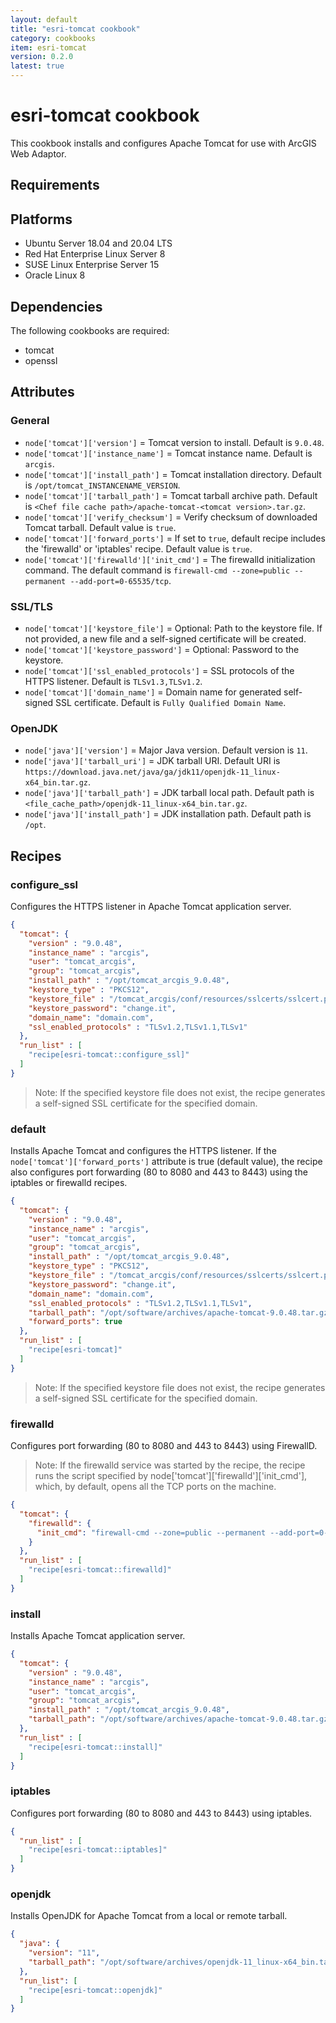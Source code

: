 ```yaml
---
layout: default
title: "esri-tomcat cookbook"
category: cookbooks
item: esri-tomcat
version: 0.2.0
latest: true
---
```


# esri-tomcat cookbook

This cookbook installs and configures Apache Tomcat for use with ArcGIS Web Adaptor.

Requirements
------------

## Platforms

* Ubuntu Server 18.04 and 20.04 LTS
* Red Hat Enterprise Linux Server 8
* SUSE Linux Enterprise Server 15
* Oracle Linux 8

## Dependencies

The following cookbooks are required:
* tomcat
* openssl

## Attributes

### General

* `node['tomcat']['version']` = Tomcat version to install. Default is `9.0.48`.
* `node['tomcat']['instance_name']` = Tomcat instance name. Default is `arcgis`.
* `node['tomcat']['install_path']` = Tomcat installation directory. Default is `/opt/tomcat_INSTANCENAME_VERSION`.
* `node['tomcat']['tarball_path']` = Tomcat tarball archive path. Default is `<Chef file cache path>/apache-tomcat-<tomcat version>.tar.gz`.
* `node['tomcat']['verify_checksum']` = Verify checksum of downloaded Tomcat tarball. Default value is `true`.
* `node['tomcat']['forward_ports']` = If set to `true`, default recipe includes the 'firewalld' or 'iptables' recipe. Default value is `true`.
* `node['tomcat']['firewalld']['init_cmd']` = The firewalld initialization command. The default command is `firewall-cmd --zone=public --permanent --add-port=0-65535/tcp`.

### SSL/TLS

* `node['tomcat']['keystore_file']` = Optional: Path to the keystore file. If not provided, a new file and a self-signed certificate will be created.
* `node['tomcat']['keystore_password']` = Optional: Password to the keystore.
* `node['tomcat']['ssl_enabled_protocols']` = SSL protocols of the HTTPS listener. Default is `TLSv1.3,TLSv1.2`.
* `node['tomcat']['domain_name']` = Domain name for generated self-signed SSL certificate. Default is `Fully Qualified Domain Name`.

### OpenJDK

* `node['java']['version']` = Major Java version. Default version is `11`.
* `node['java']['tarball_uri']` = JDK tarball URI. Default URI is `https://download.java.net/java/ga/jdk11/openjdk-11_linux-x64_bin.tar.gz`.
* `node['java']['tarball_path']` = JDK tarball local path. Default path is `<file_cache_path>/openjdk-11_linux-x64_bin.tar.gz`.
* `node['java']['install_path']` = JDK installation path. Default path is `/opt`.

## Recipes

### configure_ssl

Configures the HTTPS listener in Apache Tomcat application server.

```JSON
{
  "tomcat": {
    "version" : "9.0.48",
    "instance_name" : "arcgis",
    "user": "tomcat_arcgis",
    "group": "tomcat_arcgis",
    "install_path" : "/opt/tomcat_arcgis_9.0.48",
    "keystore_type" : "PKCS12",
    "keystore_file" : "/tomcat_arcgis/conf/resources/sslcerts/sslcert.pfx",
    "keystore_password": "change.it",
    "domain_name": "domain.com",
    "ssl_enabled_protocols" : "TLSv1.2,TLSv1.1,TLSv1"
  },
  "run_list" : [
    "recipe[esri-tomcat::configure_ssl]"
  ]
}
```

> Note: If the specified keystore file does not exist, the recipe generates a self-signed SSL certificate for the specified domain.

### default

Installs Apache Tomcat and configures the HTTPS listener. If the `node['tomcat']['forward_ports']` attribute is true (default value), the recipe also configures port forwarding (80 to 8080 and 443 to 8443) using the iptables or firewalld recipes.

```JSON
{
  "tomcat": {
    "version" : "9.0.48",
    "instance_name" : "arcgis",
    "user": "tomcat_arcgis",
    "group": "tomcat_arcgis",
    "install_path" : "/opt/tomcat_arcgis_9.0.48",
    "keystore_type" : "PKCS12",
    "keystore_file" : "/tomcat_arcgis/conf/resources/sslcerts/sslcert.pfx",
    "keystore_password": "change.it",
    "domain_name": "domain.com",
    "ssl_enabled_protocols" : "TLSv1.2,TLSv1.1,TLSv1",
    "tarball_path": "/opt/software/archives/apache-tomcat-9.0.48.tar.gz",
    "forward_ports": true
  },
  "run_list" : [
    "recipe[esri-tomcat]"
  ]
}
```

> Note: If the specified keystore file does not exist, the recipe generates a self-signed SSL certificate for the specified domain.

### firewalld

Configures port forwarding (80 to 8080 and 443 to 8443) using FirewallD.

> Note: If the firewalld service was started by the recipe, the recipe runs the script specified by node['tomcat']['firewalld']['init_cmd'], which, by default, opens all the TCP ports on the machine.

```JSON
{
  "tomcat": {
    "firewalld": {
      "init_cmd": "firewall-cmd --zone=public --permanent --add-port=0-65535/tcp"
    }
  },
  "run_list" : [
    "recipe[esri-tomcat::firewalld]"
  ]
}
```

### install

Installs Apache Tomcat application server.

```JSON
{
  "tomcat": {
    "version" : "9.0.48",
    "instance_name" : "arcgis",
    "user": "tomcat_arcgis",
    "group": "tomcat_arcgis",
    "install_path" : "/opt/tomcat_arcgis_9.0.48",
    "tarball_path": "/opt/software/archives/apache-tomcat-9.0.48.tar.gz"
  },
  "run_list" : [
    "recipe[esri-tomcat::install]"
  ]
}
```

### iptables

Configures port forwarding (80 to 8080 and 443 to 8443) using iptables.

```JSON
{
  "run_list" : [
    "recipe[esri-tomcat::iptables]"
  ]
}
```

### openjdk

Installs OpenJDK for Apache Tomcat from a local or remote tarball.

```JSON
{
  "java": {
    "version": "11",
    "tarball_path": "/opt/software/archives/openjdk-11_linux-x64_bin.tar.gz"
  },
  "run_list": [
    "recipe[esri-tomcat::openjdk]"
  ]
}
```
